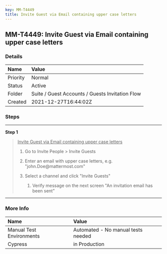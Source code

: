 ```yaml
---
key: MM-T4449
title: Invite Guest via Email containing upper case letters
---
```


## MM-T4449: Invite Guest via Email containing upper case letters

### Details

| Name     | Value                                           |
| :------- | :---------------------------------------------- |
| Priority | Normal                                          |
| Status   | Active                                          |
| Folder   | Suite / Guest Accounts / Guests Invitation Flow |
| Created  | 2021-12-27T16:44:02Z                            |

### Steps

<hr/>

**Step 1**

> <article><u>Invite Guest via Email containing upper case letters</u><ol><li><p>Go to Invite People &gt; Invite Guests</p></li><li><p>Enter an email with upper case letters, e.g. "john.Doe@mattermost.com"</p></li><li><p>Select a channel and click "Invite Guests"</p><ol><li><p>Verify message on the next screen "An invitation email has been sent" </p></li></ol></li></ol></article>

<hr/>

### More Info

| Name                     | Value                              |
| :----------------------- | :--------------------------------- |
| Manual Test Environments | Automated - No manual tests needed |
| Cypress                  | in Production                      |
